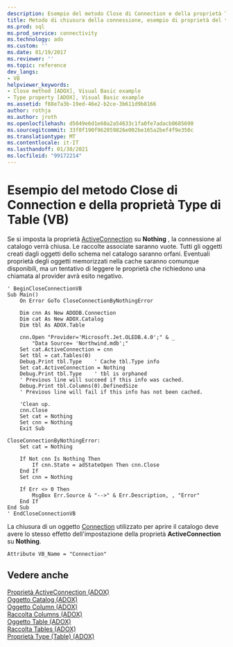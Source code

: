 ```yaml
---
description: Esempio del metodo Close di Connection e della proprietà Type di Table (VB)
title: Metodo di chiusura della connessione, esempio di proprietà del tipo di tabella (VB) | Microsoft Docs
ms.prod: sql
ms.prod_service: connectivity
ms.technology: ado
ms.custom: ''
ms.date: 01/19/2017
ms.reviewer: ''
ms.topic: reference
dev_langs:
- VB
helpviewer_keywords:
- Close method [ADOX], Visual Basic example
- Type property [ADOX], Visual Basic example
ms.assetid: f88e7a3b-19ed-46e2-b2ce-3b611d9b8166
author: rothja
ms.author: jroth
ms.openlocfilehash: d5049e6d1e60a2a54633c1fa0fe7adacb0685690
ms.sourcegitcommit: 33f0f190f962059826e002be165a2bef4f9e350c
ms.translationtype: MT
ms.contentlocale: it-IT
ms.lasthandoff: 01/30/2021
ms.locfileid: "99172214"
---
```

# <a name="connection-close-method-table-type-property-example-vb"></a>Esempio del metodo Close di Connection e della proprietà Type di Table (VB)
Se si imposta la proprietà [ActiveConnection](./activeconnection-property-adox.md) su **Nothing** , la connessione al catalogo verrà chiusa. Le raccolte associate saranno vuote. Tutti gli oggetti creati dagli oggetti dello schema nel catalogo saranno orfani. Eventuali proprietà degli oggetti memorizzati nella cache saranno comunque disponibili, ma un tentativo di leggere le proprietà che richiedono una chiamata al provider avrà esito negativo.  
  
```  
' BeginCloseConnectionVB  
Sub Main()  
    On Error GoTo CloseConnectionByNothingError  
  
    Dim cnn As New ADODB.Connection  
    Dim cat As New ADOX.Catalog  
    Dim tbl As ADOX.Table  
  
    cnn.Open "Provider='Microsoft.Jet.OLEDB.4.0';" & _  
        "Data Source= 'Northwind.mdb';"  
    Set cat.ActiveConnection = cnn  
    Set tbl = cat.Tables(0)  
    Debug.Print tbl.Type    ' Cache tbl.Type info  
    Set cat.ActiveConnection = Nothing  
    Debug.Print tbl.Type    ' tbl is orphaned  
    ' Previous line will succeed if this info was cached.  
    Debug.Print tbl.Columns(0).DefinedSize  
    ' Previous line will fail if this info has not been cached.  
  
    'Clean up.  
    cnn.Close  
    Set cat = Nothing  
    Set cnn = Nothing  
    Exit Sub  
  
CloseConnectionByNothingError:  
    Set cat = Nothing  
  
    If Not cnn Is Nothing Then  
        If cnn.State = adStateOpen Then cnn.Close  
    End If  
    Set cnn = Nothing  
  
    If Err <> 0 Then  
        MsgBox Err.Source & "-->" & Err.Description, , "Error"  
    End If  
End Sub  
' EndCloseConnectionVB  
```  
  
 La chiusura di un oggetto [Connection](../ado-api/connection-object-ado.md) utilizzato per aprire il catalogo deve avere lo stesso effetto dell'impostazione della proprietà **ActiveConnection** su **Nothing**.  
  
```  
Attribute VB_Name = "Connection"  
```  
  
## <a name="see-also"></a>Vedere anche  
 [Proprietà ActiveConnection (ADOX)](./activeconnection-property-adox.md)   
 [Oggetto Catalog (ADOX)](./catalog-object-adox.md)   
 [Oggetto Column (ADOX)](./column-object-adox.md)   
 [Raccolta Columns (ADOX)](./columns-collection-adox.md)   
 [Oggetto Table (ADOX)](./table-object-adox.md)   
 [Raccolta Tables (ADOX)](./tables-collection-adox.md)   
 [Proprietà Type (Table) (ADOX)](./type-property-table-adox.md)